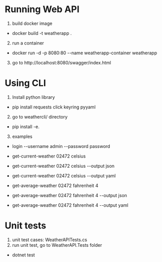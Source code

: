 
# Running Web API 
1. build docker image
- docker build -t weatherapp .
2. run a container
- docker run -d -p 8080:80 --name weatherapp-container weatherapp
3. go to http://localhost:8080/swagger/index.html

# Using CLI 
1. Install python library 
- pip install requests click keyring pyyaml
2. go to weathercli/ directory 
- pip install -e. 
3. examples
- login --username admin --password password

- get-current-weather 02472 celsius
- get-current-weather 02472 celsius --output json
- get-current-weather 02472 celsius --output yaml

- get-average-weather 02472 fahrenheit 4 
- get-average-weather 02472 fahrenheit 4 --output json
- get-average-weather 02472 fahrenheit 4 --output yaml

# Unit tests 
1. unit test cases: WeatherAPITests.cs
2. run unit test, go to WeatherAPI.Tests folder
- dotnet test